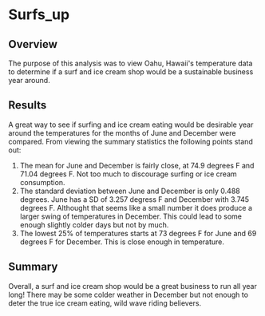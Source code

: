# Surfs_up
## Overview
The purpose of this analysis was to view Oahu, Hawaii's temperature data to determine if a surf and ice cream shop would be a sustainable business year around.
## Results
A great way to see if surfing and ice cream eating would be desirable year around the temperatures for the months of June and December were compared. From viewing the summary statistics the following points stand out: 
1. The mean for June and December is fairly close, at 74.9 degrees F and 71.04 degrees F. Not too much to discourage surfing or ice cream consumption. 
2. The standard deviation between June and December is only 0.488 degrees. June has a SD of 3.257 degress F and December with 3.745 degrees F. Althought that seems like a small number it does produce a larger swing of temperatures in December. This could lead to some enough slightly colder days but not by much.
3. The lowest 25% of temperatures starts at 73 degrees F for June and 69 degrees F for December. This is close enough in temperature. 
## Summary
Overall, a surf and ice cream shop would be a great business to run all year long! There may be some colder weather in December but not enough to deter the true ice cream eating, wild wave riding believers. 
